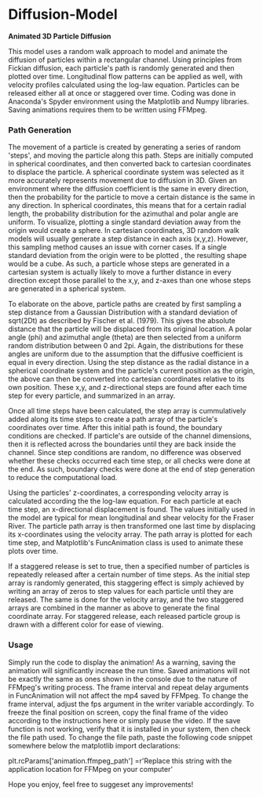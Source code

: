# **Diffusion-Model**
**Animated 3D Particle Diffusion**

This model uses a random walk approach to model and animate the diffusion of particles within a rectangular channel. Using principles from Fickian diffusion, each particle's path is randomly generated and then plotted over time. Longitudinal flow patterns can be applied as well, with velocity profiles calculated using the log-law equation. Particles can be released either all at once or staggered over time. Coding was done in Anaconda's Spyder environment using the Matplotlib and Numpy libraries. Saving animations requires them to be written using FFMpeg.

### Path Generation 
The movement of a particle is created by generating a series of random 'steps', and moving the particle along this path. Steps are initially computed in spherical coordinates, and then converted back to cartesian coordinates to displace the particle. A spherical coordinate system was selected as it more accurately represents movement due to diffusion in 3D. Given an environment where the diffusion coefficient is the same in every direction, then the probability for the particle to move a certain distance is the same in any direction. In spherical coordinates, this means that for a certain radial length, the probability distribution for the azimuthal and polar angle are uniform. To visualize, plotting a single standard deviation away from the origin would create a sphere. In cartesian coordinates, 3D random walk models will usually generate a step distance in each axis (x,y,z). However, this sampling method causes an issue with corner cases. If a single standard deviation from the origin were to be plotted , the resulting shape would be a cube. As such, a particle whose steps are generated in a cartesian system is actually likely to move a further distance in every direction except those parallel to the x,y, and z-axes than one whose steps are generated in a spherical system. 

To elaborate on the above, particle paths are created by first sampling a step distance from a Gaussian Distribution with a standard deviation of sqrt(2Dt) as described by Fischer et al. (1979). This gives the absolute distance that the particle will be displaced from its original location. A polar angle (phi) and azimuthal angle (theta) are then selected from a uniform random distribution between 0 and 2pi. Again, the distributions for these angles are uniform due to the assumption that the diffusive coefficient is equal in every direction. Using the step distance as the radial distance in a spherical coordinate system and the particle's current position as the origin, the above can then be converted into cartesian coordinates relative to its own position. These x,y, and z-directional steps are found after each time step for every particle, and summarized in an array. 

Once all time steps have been calculated, the step array is cummulatively added along its time steps to create a path array of the particle's coordinates over time. After this initial path is found, the boundary conditions are checked. If particle's are outside of the channel dimensions, then it is reflected across the boundaries until they are back inside the channel. Since step conditions are random, no difference was observed whether these checks occurred each time step, or all checks were done at the end. As such, boundary checks were done at the end of step generation to reduce the computational load.

Using the particles' z-coordinates, a corresponding velocity array is calculated according the the log-law equation. For each particle at each time step, an x-directional displacement is found. The values initially used in the model are typical for mean longitudinal and shear velocity for the Fraser River. The particle path array is then transformed one last time by displacing its x-coordinates using the velocity array. The path array is plotted for each time step, and Matplotlib's FuncAnimation class is used to animate these plots over time. 

If a staggered release is set to true, then a specified number of particles is repeatedly released after a certain number of time steps. As the initial step array is randomly generated, this staggering effect is simply achieved by writing an array of zeros to step values for each particle until they are released. The same is done for the velocity array, and the two staggered arrays are combined in the manner as above to generate the final coordinate array. For staggered release, each released particle group is drawn with a different color for ease of viewing. 

### Usage
Simply run the code to display the animation! As a warning, saving the animation will significantly increase the run time. Saved animations will not be exactly the same as ones shown in the console due to the nature of FFMpeg's writing process. The frame interval and repeat delay arguments in FuncAnimation will not affect the mp4 saved by FFMpeg. To change the frame interval, adjust the fps argument in the writer variable accordingly. To freeze the final position on screen, copy the final frame of the video according to the instructions here or simply pause the video. If the save function is not working, verify that it is installed in your system, then check the file path used. To change the file path, paste the following code snippet somewhere below the matplotlib import declarations: 

plt.rcParams['animation.ffmpeg_path'] =r'Replace this string with the application location for FFMpeg on your computer'

Hope you enjoy, feel free to suggeset any improvements! 

